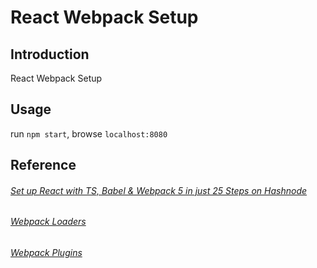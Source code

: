 # React Webpack Setup

## Introduction
React Webpack Setup

## Usage
run `npm start`, browse `localhost:8080`

## Reference
###### <a href="https://indrajitbnikam.hashnode.dev/set-up-react-with-ts-babel-and-webpack-5-in-just-25-steps" target="_blank">Set up React with TS, Babel & Webpack 5 in just 25 Steps on Hashnode</a>

###### <a href="https://webpack.js.org/loaders/" target="_blank">Webpack Loaders</a>
###### <a href="https://webpack.js.org/plugins/" target="_blank">Webpack Plugins</a>